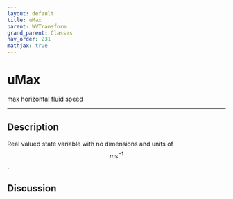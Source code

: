 ```yaml
---
layout: default
title: uMax
parent: WVTransform
grand_parent: Classes
nav_order: 231
mathjax: true
---
```


#  uMax

max horizontal fluid speed


---

## Description
Real valued state variable with no dimensions and units of $$m s^{-1}$$.

## Discussion

